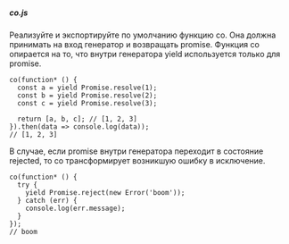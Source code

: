 ##### co.js
Реализуйте и экспортируйте по умолчанию функцию co. Она должна принимать на вход генератор и возвращать promise. Функция co опирается на то, что внутри генератора yield используется только для promise.

```
co(function* () {
  const a = yield Promise.resolve(1);
  const b = yield Promise.resolve(2);
  const c = yield Promise.resolve(3);

  return [a, b, c]; // [1, 2, 3]
}).then(data => console.log(data));
// [1, 2, 3]
```

В случае, если promise внутри генератора переходит в состояние rejected, то co трансформирует возникшую ошибку в исключение.
```
co(function* () {
  try {
    yield Promise.reject(new Error('boom'));
  } catch (err) {
    console.log(err.message);
  }
});
// boom
```